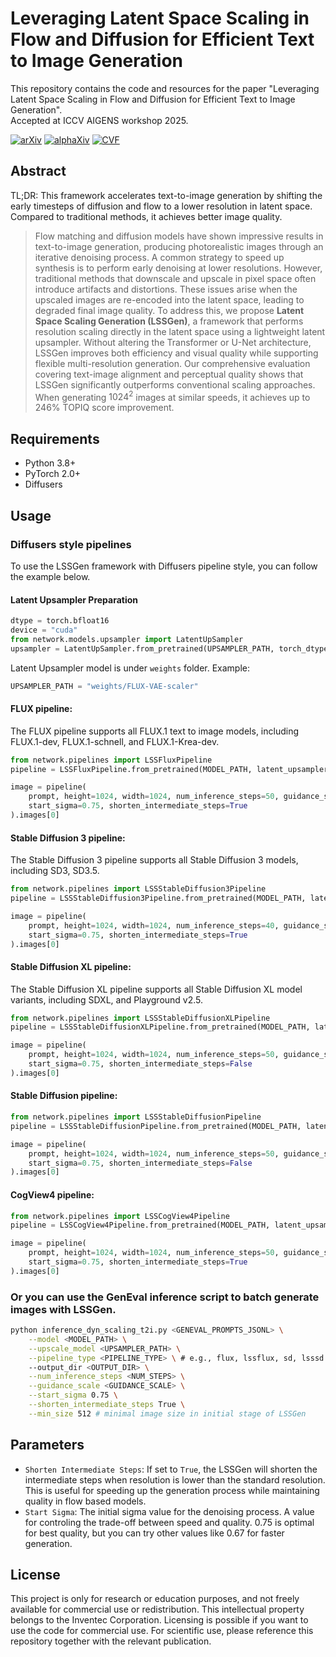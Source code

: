 # Leveraging Latent Space Scaling in Flow and Diffusion for Efficient Text to Image Generation
This repository contains the code and resources for the paper "Leveraging Latent Space Scaling in Flow and Diffusion for Efficient Text to Image Generation".  
Accepted at ICCV AIGENS workshop 2025.  

[![arXiv](https://img.shields.io/badge/arXiv-2507.16154-b31b1b.svg)](https://arxiv.org/abs/2507.16154) [![alphaXiv](https://img.shields.io/badge/alphaXiv-2507.16154-009639.svg)](https://www.alphaxiv.org/abs/2507.16154) [![CVF](https://img.shields.io/badge/CVF-Open%20Access-orange.svg)](#)

## Abstract
TL;DR: This framework accelerates text-to-image generation by shifting the early timesteps of diffusion and flow to a lower resolution in latent space. Compared to traditional methods, it achieves better image quality.  
> Flow matching and diffusion models have shown impressive results in text-to-image generation, producing photorealistic images through an iterative denoising process. A common strategy to speed up synthesis is to perform early denoising at lower resolutions. However, traditional methods that downscale and upscale in pixel space often introduce artifacts and distortions. These issues arise when the upscaled images are re-encoded into the latent space, leading to degraded final image quality.
To address this, we propose **Latent Space Scaling Generation (LSSGen)**, a framework that performs resolution scaling directly in the latent space using a lightweight latent upsampler. Without altering the Transformer or U-Net architecture, LSSGen improves both efficiency and visual quality while supporting flexible multi-resolution generation. Our comprehensive evaluation covering text-image alignment and perceptual quality shows that LSSGen significantly outperforms conventional scaling approaches. When generating $1024^2$ images at similar speeds, it achieves up to 246\% TOPIQ score improvement.

## Requirements
- Python 3.8+
- PyTorch 2.0+
- Diffusers

## Usage
### Diffusers style pipelines
To use the LSSGen framework with Diffusers pipeline style, you can follow the example below.  

#### Latent Upsampler Preparation
```python
dtype = torch.bfloat16
device = "cuda"
from network.models.upsampler import LatentUpSampler
upsampler = LatentUpSampler.from_pretrained(UPSAMPLER_PATH, torch_dtype=dtype).to(device)
```

Latent Upsampler model is under `weights` folder. Example:  
```python
UPSAMPLER_PATH = "weights/FLUX-VAE-scaler"
```

#### FLUX pipeline:
The FLUX pipeline supports all FLUX.1 text to image models, including FLUX.1-dev, FLUX.1-schnell, and FLUX.1-Krea-dev.  
```python
from network.pipelines import LSSFluxPipeline
pipeline = LSSFluxPipeline.from_pretrained(MODEL_PATH, latent_upsampler=upsampler, torch_dtype=dtype).to(device)

image = pipeline(
    prompt, height=1024, width=1024, num_inference_steps=50, guidance_scale=3.5, 
    start_sigma=0.75, shorten_intermediate_steps=True
).images[0]
```

#### Stable Diffusion 3 pipeline:
The Stable Diffusion 3 pipeline supports all Stable Diffusion 3 models, including SD3, SD3.5.  
```python
from network.pipelines import LSSStableDiffusion3Pipeline
pipeline = LSSStableDiffusion3Pipeline.from_pretrained(MODEL_PATH, latent_upsampler=upsampler, torch_dtype=dtype).to(device)

image = pipeline(
    prompt, height=1024, width=1024, num_inference_steps=40, guidance_scale=4.5, 
    start_sigma=0.75, shorten_intermediate_steps=True
).images[0]
```

#### Stable Diffusion XL pipeline:
The Stable Diffusion XL pipeline supports all Stable Diffusion XL model variants, including SDXL, and Playground v2.5.
```python
from network.pipelines import LSSStableDiffusionXLPipeline
pipeline = LSSStableDiffusionXLPipeline.from_pretrained(MODEL_PATH, latent_upsampler=upsampler, torch_dtype=dtype).to(device)

image = pipeline(
    prompt, height=1024, width=1024, num_inference_steps=50, guidance_scale=5, 
    start_sigma=0.75, shorten_intermediate_steps=False
).images[0]
```

#### Stable Diffusion pipeline:
```python
from network.pipelines import LSSStableDiffusionPipeline
pipeline = LSSStableDiffusionPipeline.from_pretrained(MODEL_PATH, latent_upsampler=upsampler, torch_dtype=dtype).to(device)

image = pipeline(
    prompt, height=1024, width=1024, num_inference_steps=50, guidance_scale=7.5, 
    start_sigma=0.75, shorten_intermediate_steps=False
).images[0]
```

#### CogView4 pipeline:
```python
from network.pipelines import LSSCogView4Pipeline
pipeline = LSSCogView4Pipeline.from_pretrained(MODEL_PATH, latent_upsampler=upsampler, torch_dtype=dtype).to(device)

image = pipeline(
    prompt, height=1024, width=1024, num_inference_steps=50, guidance_scale=3.5, 
    start_sigma=0.75, shorten_intermediate_steps=True
).images[0]
```

### Or you can use the GenEval inference script to batch generate images with LSSGen.
```bash
python inference_dyn_scaling_t2i.py <GENEVAL_PROMPTS_JSONL> \
    --model <MODEL_PATH> \
    --upscale_model <UPSAMPLER_PATH> \
    --pipeline_type <PIPELINE_TYPE> \ # e.g., flux, lssflux, sd, lsssd etc.
    --output_dir <OUTPUT_DIR> \
    --num_inference_steps <NUM_STEPS> \
    --guidance_scale <GUIDANCE_SCALE> \
    --start_sigma 0.75 \
    --shorten_intermediate_steps True \
    --min_size 512 # minimal image size in initial stage of LSSGen
```

## Parameters
- `Shorten Intermediate Steps`: If set to `True`, the LSSGen will shorten the intermediate steps when resolution is lower than the standard resolution. This is useful for speeding up the generation process while maintaining quality in flow based models.  
- `Start Sigma`: The initial sigma value for the denoising process. A value for controling the trade-off between speed and quality. 0.75 is optimal for best quality, but you can try other values like 0.67 for faster generation.  

## License
This project is only for research or education purposes, and not freely available for commercial use or redistribution. This intellectual property belongs to the Inventec Corporation. Licensing is possible if you want to use the code for commercial use. For scientific use, please reference this repository together with the relevant publication.